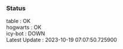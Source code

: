 ### Status


table : OK  
hogwarts : OK  
icy-bot : DOWN  
Latest Update : 2023-10-19 07:07:50.725900
